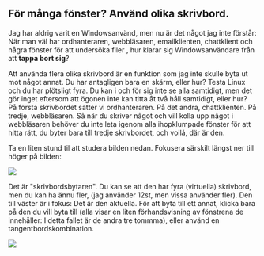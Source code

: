 <?php require("../../entete.php");?> <?php require("../../base.php");?> <?php require("../../fonctions.php");?>

<div id="corps">

<h2>För många fönster? Använd olika skrivbord.</h2>

<p>Jag har aldrig varit en Windowsanvänd, men nu är det något jag inte förstår: När man väl har ordhanteraren, webbläsaren, emailklienten, chattklient och några fönster för att undersöka filer
, hur klarar sig Windowsanvändare från att <b>tappa bort sig</b>?</p>

<p>Att använda flera olika skrivbord är en funktion som jag inte skulle byta ut mot något annat.
Du har antagligen bara en skärm, eller hur? Testa Linux och du har plötsligt fyra.
Du kan i och för sig inte se alla samtidigt, men det gör inget eftersom att ögonen inte kan titta åt två håll samtidigt, eller hur?
På första skrivbordet sätter vi ordhanteraren. På det andra, chattklienten. På tredje, webbläsaren. Så när du skriver något och
vill kolla upp något i webbläsaren behöver du inte leta igenom alla ihopklumpade fönster för att hitta rätt, du byter bara till tredje skrivbordet, och voilá, där är den.</p>

<p>Ta en liten stund til att studera bilden nedan. Fokusera särskilt längst ner till höger på bilden:</p>

<img src="Images/workspaces.png" border="0"/>

<p>Det är "skrivbordsbytaren". Du kan se att den har fyra (virtuella) skrivbord, men du kan ha ännu fler, (jag använder 12st, men vissa använder fler). 
Den till väster är i fokus: Det är den aktuella. För att byta till ett annat, klicka bara på den du vill byta till (alla visar en liten förhandsvisning av fönstrena de innehåller:
I detta fallet är de andra tre tommma), eller använd en tangentbordskombination.</p>

<img src="Images/workspaces_full.png" border="0"/>

</div>


